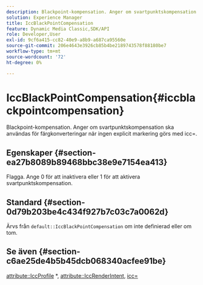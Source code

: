 ```yaml
---
description: Blackpoint-kompensation. Anger om svartpunktskompensation ska användas för färgkonverteringar när ingen explicit markering görs med icc=.
solution: Experience Manager
title: IccBlackPointCompensation
feature: Dynamic Media Classic,SDK/API
role: Developer,User
exl-id: 9cf6a415-cc82-40e9-a8b9-a687ca95560e
source-git-commit: 206e4643e3926cb85b4be2189743578f88180be7
workflow-type: tm+mt
source-wordcount: '72'
ht-degree: 0%

---
```


# IccBlackPointCompensation{#iccblackpointcompensation}

Blackpoint-kompensation. Anger om svartpunktskompensation ska användas för färgkonverteringar när ingen explicit markering görs med icc=.

## Egenskaper {#section-ea27b8089b89468bbc38e9e7154ea413}

Flagga. Ange 0 för att inaktivera eller 1 för att aktivera svartpunktskompensation.

## Standard {#section-0d79b203be4c434f927b7c03c7a0062d}

Ärvs från `default::IccBlackPointCompensation` om inte definierad eller om tom.

## Se även {#section-c6ae25de4b5b45dcb068340acfee91be}

[attribute::IccProfile](../../../../../is-api/image-catalog/image-serving-api-ref/c-image-catalog-reference/c-attributes-reference/r-iccprofilecmyk.md#reference-db89f9dac33e447cadb359ec1ba27ee0) &#42;, [attribute::IccRenderIntent](../../../../../is-api/image-catalog/image-serving-api-ref/c-image-catalog-reference/c-attributes-reference/r-iccrenderintent.md#reference-012f207f28bd4406a5368d23ed95a51f), [icc=](../../../../../is-api/http-ref/image-serving-api-ref/c-http-protocol-reference/c-command-reference/r-icc.md#reference-182b5679e21e4df3b4d330535a5a7517)

